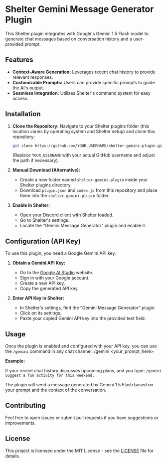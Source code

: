 # Shelter Gemini Message Generator Plugin

This Shelter plugin integrates with Google's Gemini 1.5 Flash model to generate chat messages based on conversation history and a user-provided prompt.

## Features

*   **Context-Aware Generation:** Leverages recent chat history to provide relevant responses.
*   **Customizable Prompts:** Users can provide specific prompts to guide the AI's output.
*   **Seamless Integration:** Utilizes Shelter's command system for easy access.

## Installation

1.  **Clone the Repository:**
    Navigate to your Shelter plugins folder (this location varies by operating system and Shelter setup) and clone this repository:
    ```bash
    git clone https://github.com/YOUR_USERNAME/shelter-gemini-plugin.git
    ```
    (Replace `YOUR_USERNAME` with your actual GitHub username and adjust the path if necessary).

2.  **Manual Download (Alternative):**
    *   Create a new folder named `shelter-gemini-plugin` inside your Shelter plugins directory.
    *   Download `plugin.json` and `index.js` from this repository and place them into the `shelter-gemini-plugin` folder.

3.  **Enable in Shelter:**
    *   Open your Discord client with Shelter loaded.
    *   Go to Shelter's settings.
    *   Locate the "Gemini Message Generator" plugin and enable it.

## Configuration (API Key)

To use this plugin, you need a Google Gemini API key.

1.  **Obtain a Gemini API Key:**
    *   Go to the [Google AI Studio](https://aistudio.google.com/app/apikey) website.
    *   Sign in with your Google account.
    *   Create a new API key.
    *   Copy the generated API key.

2.  **Enter API Key in Shelter:**
    *   In Shelter's settings, find the "Gemini Message Generator" plugin.
    *   Click on its settings.
    *   Paste your copied Gemini API key into the provided text field.

## Usage

Once the plugin is enabled and configured with your API key, you can use the `/gemini` command in any chat channel: /gemini <your_prompt_here>

**Example:**

If your recent chat history discusses upcoming plans, and you type:
`/gemini Suggest a fun activity for this weekend.`

The plugin will send a message generated by Gemini 1.5 Flash based on your prompt and the context of the conversation.

## Contributing

Feel free to open issues or submit pull requests if you have suggestions or improvements.

## License

This project is licensed under the MIT License - see the [LICENSE](LICENSE) file for details.
